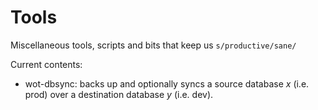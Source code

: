 # Tools
Miscellaneous tools, scripts and bits that keep us ```s/productive/sane/```

Current contents:
- wot-dbsync: backs up and optionally syncs a source database _x_ (i.e. prod) over a destination database _y_ (i.e. dev).
